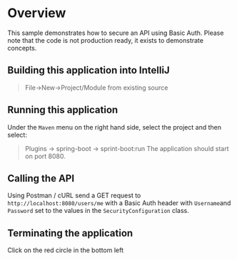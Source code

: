 # Overview
This sample demonstrates how to secure an API using Basic Auth.
Please note that the code is not production ready, it exists to demonstrate concepts.

## Building this application into IntelliJ
> File->New->Project/Module from existing source

## Running this application
Under the `Maven` menu on the right hand side, select the project and then select:
> Plugins -> spring-boot -> sprint-boot:run
The application should start on port 8080.

## Calling the API
Using Postman / cURL send a GET request to
`http://localhost:8080/users/me`
with a Basic Auth header with `Username`and `Password` set to the values in the `SecurityConfiguration` class.

## Terminating the application
Click on the red circle in the bottom left